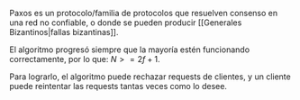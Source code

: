 Paxos es un protocolo/familia de protocolos que resuelven consenso en una red no confiable, o donde se pueden producir [[Generales Bizantinos|fallas bizantinas]].

El algoritmo progresó siempre que la mayoría estén funcionando correctamente, por lo que: $N >= 2f + 1$.

Para lograrlo, el algoritmo puede rechazar requests de clientes, y un cliente puede reintentar las requests tantas veces como lo desee.
